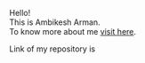 Hello! <br>
This is Ambikesh Arman. <br>
To know more about me <a href = "https://github.com/AmbikeshArman">visit here</a>.

Link of my repository is <a href= "https://github.com/AmbikeshArman/samplerepo"></a>
